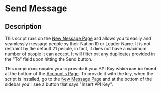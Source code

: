 # Send Message

## Description

This script runs on the [New Message Page](https://politicsandwar.com/inbox/message/) and allows you to easily and seamlessly message people by their Nation ID or Leader Name. It is not restraint by the default 21 people, in fact, it does not have a maximum number of people it can accept. It will filter out any duplicates provided in the "To" field upon hitting the Send button.

This script does require you to provide it your API Key which can be found at the bottom of the [Account's Page](https://politicsandwar.com/account/#7). To provide it with the key, when the script is installed, go to the [New Message Page](https://politicsandwar.com/inbox/message/) and at the bottom of the sidebar you'll see a button that says "Insert API Key".